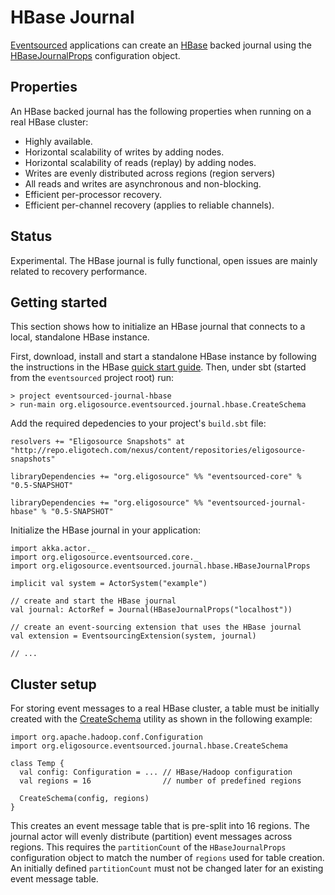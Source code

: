 HBase Journal
=============

[Eventsourced](https://github.com/eligosource/eventsourced) applications can create an [HBase](http://hbase.apache.org) backed journal using the [HBaseJournalProps](http://eligosource.github.com/eventsourced/api/snapshot/#org.eligosource.eventsourced.journal.hbase.HBaseJournalProps) configuration object.

Properties
----------

An HBase backed journal has the following properties when running on a real HBase cluster:

- Highly available.
- Horizontal scalability of writes by adding nodes.
- Horizontal scalability of reads (replay) by adding nodes.
- Writes are evenly distributed across regions (region servers)
- All reads and writes are asynchronous and non-blocking.
- Efficient per-processor recovery.
- Efficient per-channel recovery (applies to reliable channels).

Status
------

Experimental. The HBase journal is fully functional, open issues are mainly related to recovery performance.

Getting started 
---------------

This section shows how to initialize an HBase journal that connects to a local, standalone HBase instance.

First, download, install and start a standalone HBase instance by following the instructions in the HBase [quick start guide](http://hbase.apache.org/book/quickstart.html). Then, under sbt (started from the `eventsourced` project root) run:

    > project eventsourced-journal-hbase
    > run-main org.eligosource.eventsourced.journal.hbase.CreateSchema

Add the required depedencies to your project's `build.sbt` file:

    resolvers += "Eligosource Snapshots" at "http://repo.eligotech.com/nexus/content/repositories/eligosource-snapshots"

    libraryDependencies += "org.eligosource" %% "eventsourced-core" % "0.5-SNAPSHOT"

    libraryDependencies += "org.eligosource" %% "eventsourced-journal-hbase" % "0.5-SNAPSHOT"

Initialize the HBase journal in your application:

    import akka.actor._
    import org.eligosource.eventsourced.core._
    import org.eligosource.eventsourced.journal.hbase.HBaseJournalProps

    implicit val system = ActorSystem("example")

    // create and start the HBase journal
    val journal: ActorRef = Journal(HBaseJournalProps("localhost"))

    // create an event-sourcing extension that uses the HBase journal
    val extension = EventsourcingExtension(system, journal)

    // ...

Cluster setup
-------------

For storing event messages to a real HBase cluster, a table must be initially created with the [CreateSchema](http://eligosource.github.com/eventsourced/api/snapshot/#org.eligosource.eventsourced.journal.hbase.CreateSchema) utility as shown in the following example:

    import org.apache.hadoop.conf.Configuration
    import org.eligosource.eventsourced.journal.hbase.CreateSchema
    
    class Temp {
      val config: Configuration = ... // HBase/Hadoop configuration
      val regions = 16                // number of predefined regions
    
      CreateSchema(config, regions)
    }

This creates an event message table that is pre-split into 16 regions. The journal actor will evenly distribute (partition) event messages across regions. This requires the `partitionCount` of the `HBaseJournalProps` configuration object to match the number of `regions` used for table creation. An initially defined `partitionCount` must not be changed later for an existing event message table.
